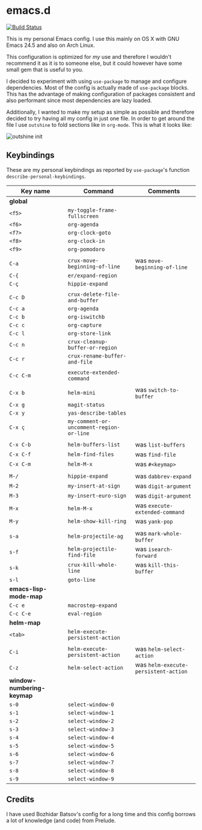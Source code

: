 # emacs.d

[![Build Status](https://img.shields.io/travis/andrebeat/emacs.d/master.svg)](https://travis-ci.org/andrebeat/emacs.d)

This is my personal Emacs config. I use this mainly on OS X with GNU Emacs 24.5 and also on Arch
Linux.

This configuration is optimized for *my* use and therefore I wouldn't recommend it as it is to
someone else, but it could however have some small gem that is useful to you.

I decided to experiment with using `use-package` to manage and configure dependencies. Most of the
config is actually made of `use-package` blocks. This has the advantage of making configuration of
packages consistent and also performant since most dependencies are lazy loaded.

Additionally, I wanted to make my setup as simple as possible and therefore decided to try having
all my config in just one file. In order to get around the file I use `outshine` to fold sections
like in `org-mode`. This is what it looks like:

![outshine init](https://dl.dropboxusercontent.com/u/7018537/emacs-init.gif)

## Keybindings

These are my personal keybindings as reported by `use-package`'s function `describe-personal-keybindings`.

Key name    | Command                                             | Comments
----------- | --------------------------------------------------- | -------------------------------
**global**  |                                                     |
`<f5>`      | `my-toggle-frame-fullscreen`                        |
`<f6>`      | `org-agenda`                                        |
`<f7>`      | `org-clock-goto`                                    |
`<f8>`      | `org-clock-in`                                      |
`<f9>`      | `org-pomodoro`                                      |
            |                                                     |
`C-a`       | `crux-move-beginning-of-line`                       | was `move-beginning-of-line`
`C-{`       | `er/expand-region`                                  |
`C-ç`       | `hippie-expand`                                     |
            |                                                     |
`C-c D`     | `crux-delete-file-and-buffer`                       |
`C-c a`     | `org-agenda`                                        |
`C-c b`     | `org-iswitchb`                                      |
`C-c c`     | `org-capture`                                       |
`C-c l`     | `org-store-link`                                    |
`C-c n`     | `crux-cleanup-buffer-or-region`                     |
`C-c r`     | `crux-rename-buffer-and-file`                       |
            |                                                     |
`C-c C-m`   | `execute-extended-command`                          |
            |                                                     |
`C-x b`     | `helm-mini`                                         | was `switch-to-buffer`
`C-x g`     | `magit-status`                                      |
`C-x y`     | `yas-describe-tables`                               |
`C-x ç`     | `my-comment-or-uncomment-region-or-line`            |
            |                                                     |
`C-x C-b`   | `helm-buffers-list`                                 | was `list-buffers`
`C-x C-f`   | `helm-find-files`                                   | was `find-file`
`C-x C-m`   | `helm-M-x`                                          | was `#<keymap>`
            |                                                     |
`M-/`       | `hippie-expand`                                     | was `dabbrev-expand`
`M-2`       | `my-insert-at-sign`                                 | was `digit-argument`
`M-3`       | `my-insert-euro-sign`                               | was `digit-argument`
`M-x`       | `helm-M-x`                                          | was `execute-extended-command`
`M-y`       | `helm-show-kill-ring`                               | was `yank-pop`
            |                                                     |
`s-a`       | `helm-projectile-ag`                                | was `mark-whole-buffer`
`s-f`       | `helm-projectile-find-file`                         | was `isearch-forward`
`s-k`       | `crux-kill-whole-line`                              | was `kill-this-buffer`
`s-l`       | `goto-line`                                         |
**emacs-lisp-mode-map** |                                         |
`C-c e`     | `macrostep-expand`                                  |
`C-c C-e`   | `eval-region`                                       |
**helm-map** |                                                    |
`<tab>`     | `helm-execute-persistent-action`                    |
            |                                                     |
`C-i`       | `helm-execute-persistent-action`                    | was `helm-select-action`
`C-z`       | `helm-select-action`                                | was `helm-execute-persistent-action`
**window-numbering-keymap** |                                     |
`s-0`       | `select-window-0`                                   |
`s-1`       | `select-window-1`                                   |
`s-2`       | `select-window-2`                                   |
`s-3`       | `select-window-3`                                   |
`s-4`       | `select-window-4`                                   |
`s-5`       | `select-window-5`                                   |
`s-6`       | `select-window-6`                                   |
`s-7`       | `select-window-7`                                   |
`s-8`       | `select-window-8`                                   |
`s-9`       | `select-window-9`                                   |


## Credits

I have used Bozhidar Batsov's config for a long time and this config borrows a lot of knowledge (and
code) from Prelude.

